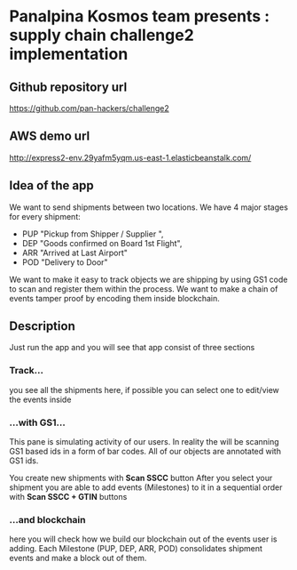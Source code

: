 # Panalpina Kosmos team presents : supply chain challenge2 implementation

## Github repository url
https://github.com/pan-hackers/challenge2

## AWS demo url
http://express2-env.29yafm5yqm.us-east-1.elasticbeanstalk.com/

## Idea of the app
We want to send shipments between two locations. We have 4 major stages for every shipment:
- PUP  "Pickup from Shipper / Supplier ",
- DEP "Goods confirmed on Board 1st Flight",
- ARR "Arrived at Last Airport"
- POD "Delivery to Door"

We want to make it easy to track objects we are shipping by using GS1 code to scan and register them within the process.
We want to make a chain of events tamper proof by encoding them inside blockchain.

## Description
Just run the app and you will see that app consist of three sections

### Track...
you see all the shipments here, if possible you can select one to edit/view the events inside

### ...with GS1...
This pane is simulating activity of our users. In reality the will be scanning GS1 based ids in a form of bar codes. All of our objects are annotated with GS1 ids.

You create new shipments with **Scan SSCC** button
After you select your shipment you are able to add events (Milestones) to it in a sequential order with **Scan SSCC + GTIN** buttons

### ...and blockchain
here you will check how we build our blockchain out of the events user is adding. Each Milestone (PUP, DEP, ARR, POD) consolidates shipment events and make a block out of them.
